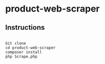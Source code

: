 # product-web-scraper

## Instructions
<pre><code>
Git clone
cd product-web-scraper
composer install
php Scrape.php
</code></pre>

